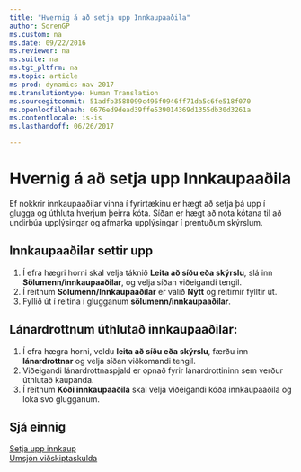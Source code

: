 ```yaml
---
title: "Hvernig á að setja upp Innkaupaaðila"
author: SorenGP
ms.custom: na
ms.date: 09/22/2016
ms.reviewer: na
ms.suite: na
ms.tgt_pltfrm: na
ms.topic: article
ms-prod: dynamics-nav-2017
ms.translationtype: Human Translation
ms.sourcegitcommit: 51adfb3588099c496f0946ff71da5c6fe518f070
ms.openlocfilehash: 0676ed9dead39ffe539014369d1355db30d3261a
ms.contentlocale: is-is
ms.lasthandoff: 06/26/2017

---
```


# <a name="how-to-set-up-purchasers"></a>Hvernig á að setja upp Innkaupaaðila
Ef nokkrir innkaupaaðilar vinna í fyrirtækinu er hægt að setja þá upp í glugga og úthluta hverjum þeirra kóta. Síðan er hægt að nota kótana til að undirbúa upplýsingar og afmarka upplýsingar í prentuðum skýrslum.

## <a name="to-set-up-purchasers"></a>Innkaupaaðilar settir upp
1. Í efra hægri horni skal velja táknið **Leita að síðu eða skýrslu**, slá inn **Sölumenn/innkaupaaðilar**, og velja síðan viðeigandi tengil.
2. Í reitnum **Sölumenn/Innkaupaaðilar** er valið **Nýtt** og reitirnir fylltir út.
3. Fyllið út í reitina í glugganum **sölumenn/innkaupaaðilar**.

## <a name="to-assign-purchasers-to-vendors"></a>Lánardrottnum úthlutað innkaupaaðilar:
1. Í efra hægra horni, veldu **leita að síðu eða skýrslu**, færðu inn **lánardrottnar** og velja síðan viðkomandi tengil.
2. Viðeigandi lánardrottnaspjald er opnað fyrir lánardrottininn sem verður úthlutað kaupanda.
3. Í reitnum **Kóði innkaupaaðila** skal velja viðeigandi kóða innkaupaaðila og loka svo glugganum.

## <a name="see-also"></a>Sjá einnig
[Setja upp innkaup](purchasing-setup-purchasing.md)  
[Umsjón viðskiptaskulda](payables-manage-payables.md)

